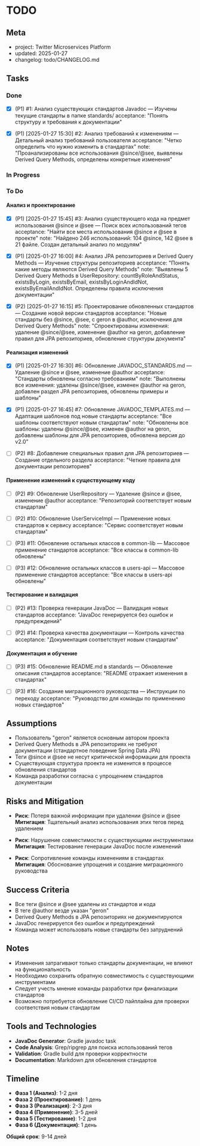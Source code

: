 # TODO

## Meta
- project: Twitter Microservices Platform
- updated: 2025-01-27
- changelog: todo/CHANGELOG.md

## Tasks

### Done
- [x] (P1) #1: Анализ существующих стандартов Javadoc — Изучены текущие стандарты в папке standards/
  acceptance: "Понять структуру и требования к документации"

- [x] (P1) [2025-01-27 15:30] #2: Анализ требований к изменениям — Детальный анализ требований пользователя
  acceptance: "Четко определить что нужно изменить в стандартах"
  note: "Проанализированы все использования @since/@see, выявлены Derived Query Methods, определены конкретные изменения"

### In Progress

### To Do

#### Анализ и проектирование
- [x] (P1) [2025-01-27 15:45] #3: Анализ существующего кода на предмет использования @since и @see — Поиск всех использований тегов
  acceptance: "Найти все места использования @since и @see в проекте"
  note: "Найдено 246 использований: 104 @since, 142 @see в 21 файле. Создан детальный анализ по модулям"
  
- [x] (P1) [2025-01-27 16:00] #4: Анализ JPA репозиториев и Derived Query Methods — Изучение структуры репозиториев
  acceptance: "Понять какие методы являются Derived Query Methods"
  note: "Выявлены 5 Derived Query Methods в UserRepository: countByRoleAndStatus, existsByLogin, existsByEmail, existsByLoginAndIdNot, existsByEmailAndIdNot. Определены правила исключения документации"

- [x] (P2) [2025-01-27 16:15] #5: Проектирование обновленных стандартов — Создание новой версии стандартов
  acceptance: "Новые стандарты без @since, @see, с geron в @author, исключения для Derived Query Methods"
  note: "Спроектированы изменения: удаление @since/@see, изменение @author на geron, добавление правил для JPA репозиториев, обновление структуры документа"

#### Реализация изменений
- [x] (P1) [2025-01-27 16:30] #6: Обновление JAVADOC_STANDARDS.md — Удаление @since и @see, изменение @author
  acceptance: "Стандарты обновлены согласно требованиям"
  note: "Выполнены все изменения: удалены @since/@see, изменен @author на geron, добавлен раздел JPA репозиториев, обновлены примеры и шаблоны"
  
- [x] (P1) [2025-01-27 16:45] #7: Обновление JAVADOC_TEMPLATES.md — Адаптация шаблонов под новые стандарты
  acceptance: "Все шаблоны соответствуют новым стандартам"
  note: "Обновлены все шаблоны: удалены @since/@see, изменен @author на geron, добавлены шаблоны для JPA репозиториев, обновлена версия до v2.0"
  
- [ ] (P2) #8: Добавление специальных правил для JPA репозиториев — Создание отдельного раздела
  acceptance: "Четкие правила для документации репозиториев"

#### Применение изменений к существующему коду
- [ ] (P2) #9: Обновление UserRepository — Удаление @since и @see, изменение @author
  acceptance: "Репозиторий соответствует новым стандартам"
  
- [ ] (P2) #10: Обновление UserServiceImpl — Применение новых стандартов к сервису
  acceptance: "Сервис соответствует новым стандартам"
  
- [ ] (P3) #11: Обновление остальных классов в common-lib — Массовое применение стандартов
  acceptance: "Все классы в common-lib обновлены"
  
- [ ] (P3) #12: Обновление остальных классов в users-api — Массовое применение стандартов
  acceptance: "Все классы в users-api обновлены"

#### Тестирование и валидация
- [ ] (P2) #13: Проверка генерации JavaDoc — Валидация новых стандартов
  acceptance: "JavaDoc генерируется без ошибок и предупреждений"
  
- [ ] (P2) #14: Проверка качества документации — Контроль качества
  acceptance: "Документация соответствует новым стандартам"

#### Документация и обучение
- [ ] (P3) #15: Обновление README.md в standards — Обновление описания стандартов
  acceptance: "README отражает изменения в стандартах"
  
- [ ] (P3) #16: Создание миграционного руководства — Инструкции по переходу
  acceptance: "Руководство для команды по применению новых стандартов"

## Assumptions
- Пользователь "geron" является основным автором проекта
- Derived Query Methods в JPA репозиториях не требуют документации (стандартное поведение Spring Data JPA)
- Теги @since и @see не несут критической информации для проекта
- Существующая структура проекта не изменится в процессе обновления стандартов
- Команда разработки согласна с упрощением стандартов документации

## Risks and Mitigation
- **Риск**: Потеря важной информации при удалении @since и @see
  **Митигация**: Тщательный анализ использования этих тегов перед удалением
  
- **Риск**: Нарушение совместимости с существующими инструментами
  **Митигация**: Тестирование генерации JavaDoc после изменений
  
- **Риск**: Сопротивление команды изменениям в стандартах
  **Митигация**: Обоснование упрощения и создание миграционного руководства

## Success Criteria
- Все теги @since и @see удалены из стандартов и кода
- В теге @author везде указан "geron"
- Derived Query Methods в JPA репозиториях не документируются
- JavaDoc генерируется без ошибок и предупреждений
- Команда может использовать новые стандарты без затруднений

## Notes
- Изменения затрагивают только стандарты документации, не влияют на функциональность
- Необходимо сохранить обратную совместимость с существующими инструментами
- Следует учесть мнение команды разработки при финализации стандартов
- Возможно потребуется обновление CI/CD пайплайна для проверки соответствия новым стандартам

## Tools and Technologies
- **JavaDoc Generator**: Gradle javadoc task
- **Code Analysis**: Grep/ripgrep для поиска использований тегов
- **Validation**: Gradle build для проверки корректности
- **Documentation**: Markdown для обновления стандартов

## Timeline
- **Фаза 1 (Анализ)**: 1-2 дня
- **Фаза 2 (Проектирование)**: 1 день  
- **Фаза 3 (Реализация)**: 2-3 дня
- **Фаза 4 (Применение)**: 3-5 дней
- **Фаза 5 (Тестирование)**: 1-2 дня
- **Фаза 6 (Документация)**: 1 день

**Общий срок**: 9-14 дней
